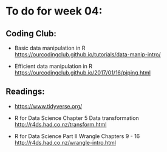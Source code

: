 # To do for week 04:

## Coding Club:

* Basic data manipulation in R https://ourcodingclub.github.io/tutorials/data-manip-intro/

* Efficient data manipulation in R https://ourcodingclub.github.io/2017/01/16/piping.html

## Readings: 

* https://www.tidyverse.org/

* R for Data Science Chapter 5 Data transformation http://r4ds.had.co.nz/transform.html

* R for Data Science Part II Wrangle Chapters 9 - 16 http://r4ds.had.co.nz/wrangle-intro.html



